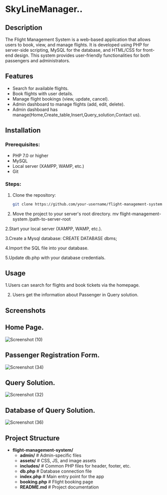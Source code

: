 
# SkyLineManager..

## Description
The Flight Management System is a web-based application that allows users to book, view, and manage flights. It is developed using PHP for server-side scripting, MySQL for the database, and HTML/CSS for front-end design. This system provides user-friendly functionalities for both passengers and administrators.



## Features
- Search for available flights.
- Book flights with user details.
- Manage flight bookings (view, update, cancel).
- Admin dashboard to manage flights (add, edit, delete).
- Admin dashboard has manage(Home,Create_table,Insert,Query_solution,Contact us).

 
## Installation
### Prerequisites:
- PHP 7.0 or higher
- MySQL
- Local server (XAMPP, WAMP, etc.)
- Git

### Steps:
1. Clone the repository:
   ```bash
   git clone https://github.com/your-username/flight-management-system.git

1. Move the project to your server's root directory.
mv flight-management-system /path-to-server-root

2.Start your local server (XAMPP, WAMP, etc.).

3.Create a Mysql database:
CREATE DATABASE dbms;

4.Import the SQL file into your database.

5.Update db.php with your database credentials.



    
## Usage 
1.Users can search for flights and book tickets via the homepage.

 2. Users get the information about Passenger in Query solution.
## Screenshots
## Home Page.
![Screenshot (10)](https://github.com/user-attachments/assets/6c5cd2d9-0512-439a-8234-57a23825bbce)
## Passenger Registration Form.
![Screenshot (34)](https://github.com/user-attachments/assets/80736144-484c-430c-baa9-1459077b52d3)
## Query Solution.
![Screenshot (32)](https://github.com/user-attachments/assets/fe10c1b2-24ec-4108-9137-82e857f5e367)
## Database of Query Solution.
![Screenshot (36)](https://github.com/user-attachments/assets/041c7646-0085-4107-b4bd-19fcaa0f9a91)


## Project Structure

- **flight-management-system/**
  - **admin/**          # Admin-specific files
  - **assets/**         # CSS, JS, and image assets
  - **includes/**       # Common PHP files for header, footer, etc.
  - **db.php**          # Database connection file
  - **index.php**       # Main entry point for the app 
  - **booking.php**     # Flight booking page
  - **README.md**       # Project documentation
